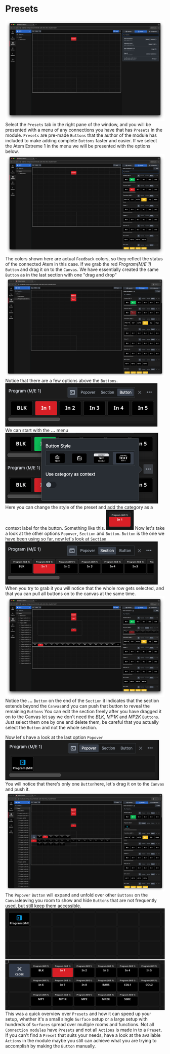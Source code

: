 # Presets
![Preset window 1](images/presets/preset_1.png 'Preset window 1')
Select the `Presets` tab in the right pane of the window, and you will be presented with a menu of any connections you have that has `Presets` in the module. `Presets` are pre-made `Buttons` that the author of the module has included to make adding complete `Buttons` faster and easier. If we select the Atem Extreme 1 in the menu we will be presented with the options below.
![Preset Atem](<images/presets/preset_2 .png> 'Preset Atem')
The colors shown here are actual `Feedback` colors, so they reflect the status of the connected Atem in this case. If we grab the red *Program(M/E 1)* `Button` and drag it on to the `Canvas`. We have essentially created the same `Button` as in the last section with one "drag and drop"
![Preset with Button](images/presets/preset_3.png 'Preset with Button')
Notice that there are a few options above the `Buttons`.
![Preset closeup](images/presets/preset_closeup.png 'Preset closeup')
We can start with the **...** menu
![Preset Style](images/presets/preset_closeup_2.png 'Preset style')
Here you can change the style of the preset and add the category as a context label for the button.
Something like this.
![Preset button closeup](images/presets/preset_button_closeup.png)
Now let's take a look at the other options `Popover`, `Section` and `Button`. `Button` is the one we have been using so far, now let's look at `Section`
![Preset Section](images/presets/preset_section.png 'Preset Section')
When you try to grab it you will notice that the whole row gets selected, and that you can pull all buttons on to the canvas at the same time.
![Preset section on canvas](images/presets/preset_section_on_canvas.png 'Preset section on canvas')
Notice the **...** `Button` on the end of the `Section` it indicates that the section extends beyond the `Canvas`and you can push that button to reveal the remaining `Buttons`
You can edit the section freely after you have dragged it on to the Canvas let say we don't need the *BLK*, *MP1K* and *MP2K* `Buttons`. Just select them one by one and delete them, be careful that you actually select the `Button` and not the whole section.

Now let's have a look at the last option `Popover`
![Preset Popover](images/presets/Preset_popover.png 'Preset Popover')
You will notice that there's only one `Button`here, let's drag it on to the `Canvas` and push it.
![Preset popover on Canvas](images/presets/preset_popover_on_canvas.png 'Preset popover on canvas')
The `Popover` `Button` will expand and unfold over other `Buttons` on the `Canvas`leaving you room to show and hide `Buttons` that are not frequently used, but still keep them accessible.
![ Popover closed](images/presets/popover_closed.png) ![Popover open](images/presets/popover_open.png)
This was a quick overview over `Presets` and how it can speed up your setup, whether it's a small single `Surface` setup or a large setup with hundreds of `Surfaces` spread over multiple rooms and functions. Not all `Connection modules` have `Presets` and not all `Actions` is made in to a `Preset`. If you can't find a `Preset` that suits your needs, have a look at the available `Actions` in the module maybe you still can achieve what you are trying to accomplish by making the `Button` manually. 